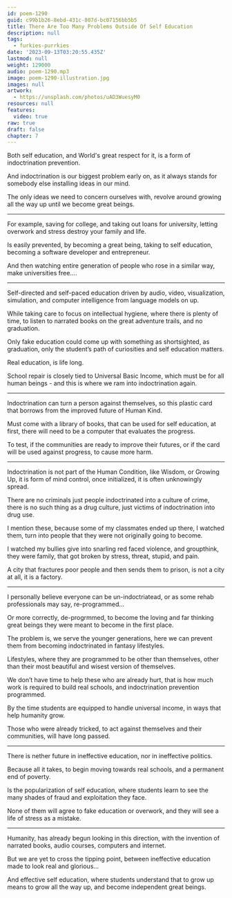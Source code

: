 ```yaml
---
id: poem-1290
guid: c99b1b26-8ebd-431c-807d-bc07156bb5b5
title: There Are Too Many Problems Outside Of Self Education
description: null
tags:
  - furkies-purrkies
date: '2023-09-13T03:20:55.435Z'
lastmod: null
weight: 129000
audio: poem-1290.mp3
image: poem-1290-illustration.jpg
images: null
artwork:
  - https://unsplash.com/photos/uAD3WuesyM0
resources: null
features:
  video: true
raw: true
draft: false
chapter: 7
---
```


Both self education, and World's great respect for it,
is a form of indoctrination prevention.

And indoctrination is our biggest problem early on,
as it always stands for somebody else installing ideas in our mind.

The only ideas we need to concern ourselves with,
revolve around growing all the way up until we become great beings.

---

For example, saving for college, and taking out loans for university,
letting overwork and stress destroy your family and life.

Is easily prevented, by becoming a great being, taking to self education,
becoming a software developer and entrepreneur.

And then watching entire generation of people who rose in a similar way,
make universities free….

---

Self-directed and self-paced education driven by audio, video, visualization,
simulation, and computer intelligence from language models on up.

While taking care to focus on intellectual hygiene, where there is plenty of time,
to listen to narrated books on the great adventure trails, and no graduation.

Only fake education could come up with something as shortsighted,
as graduation, only the student’s path of curiosities and self education matters.

Real education,
is life long.

School repair is closely tied to Universal Basic Income,
which must be for all human beings - and this is where we ram into indoctrination again.

---

Indoctrination can turn a person against themselves,
so this plastic card that borrows from the improved future of Human Kind.

Must come with a library of books, that can be used for self education,
at first, there will need to be a computer that evaluates the progress.

To test, if the communities are ready to improve their futures,
or if the card will be used against progress, to cause more harm.

---

Indoctrination is not part of the Human Condition, like Wisdom, or Growing Up,
it is form of mind control, once initialized, it is often unknowingly spread.

There are no criminals just people indoctrinated into a culture of crime,
there is no such thing as a drug culture, just victims of indoctrination into drug use.

I mention these, because some of my classmates ended up there,
I watched them, turn into people that they were not originally going to become.

I watched my bullies give into snarling red faced violence, and groupthink,
they were family, that got broken by stress, threat, stupid, and pain.

A city that fractures poor people and then sends them to prison,
is not a city at all, it is a factory.

---

I personally believe everyone can be un-indoctriatead,
or as some rehab professionals may say, re-programmed...

Or more correctly, de-progrmmed,
to become the loving and far thinking great beings they were meant to become in the first place.

The problem is, we serve the younger generations,
here we can prevent them from becoming indoctrinated in fantasy lifestyles.

Lifestyles, where they are programmed to be other than themselves,
other than their most beautiful and wisest version of themselves.

We don’t have time to help these who are already hurt,
that is how much work is required to build real schools, and indoctrination prevention programmed.

By the time students are equipped to handle universal income,
in ways that help humanity grow.

Those who were already tricked, to act against themselves and their communities,
will have long passed.

---

There is nether future in ineffective education,
nor in ineffective politics.

Because all it takes, to begin moving towards real schools,
and a permanent end of poverty.

Is the popularization of self education,
where students learn to see the many shades of fraud and exploitation they face.

None of them will agree to fake education or overwork,
and they will see a life of stress as a mistake.

---

Humanity, has already begun looking in this direction,
with the invention of narrated books, audio courses, computers and internet.

But we are yet to cross the tipping point,
between ineffective education made to look real and glorious…

And effective self education, where students understand
that to grow up means to grow all the way up, and become independent great beings.
